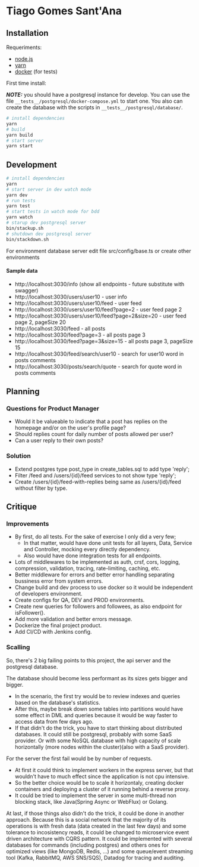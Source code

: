 # Tiago Gomes Sant'Ana

## Installation

Requeriments:

- [node.js](https://nodejs.org)
- [yarn](https://yarnpkg.com)
- [docker](https://www.docker.com/) (for tests)

First time install:

**_NOTE:_** you should have a postgresql instance for develop. You can use the file `__tests__/postgresql/docker-compose.yml` to start one. You also can create the database with the scripts in `__tests__/postgresql/database/`.

```sh
# install dependencies
yarn
# build
yarn build
# start server
yarn start
```

## Development
```sh
# install dependencies
yarn
# start server in dev watch mode
yarn dev
# run tests
yarn test
# start tests in watch mode for bdd
yarn watch
# starup dev postgresql server
bin/stackup.sh
# shutdown dev postgresql server
bin/stackdown.sh
```

For environment database server edit file src/config/base.ts or create other environments

#### Sample data

- http://localhost:3030/info (show all endpoints - future substitute with swagger)
- http://localhost:3030/users/user10 - user info
- http://localhost:3030/users/user10/feed - user feed
- http://localhost:3030/users/user10/feed?page=2 - user feed page 2
- http://localhost:3030/users/user10/feed?page=2&size=20 - user feed page 2, pageSize 20
- http://localhost:3030/feed - all posts
- http://localhost:3030/feed?page=3 - all posts page 3
- http://localhost:3030/feed?page=3&size=15 - all posts page 3, pageSize 15
- http://localhost:3030/feed/search/user10 - search for user10 word in posts comments
- http://localhost:3030/posts/search/quote - search for quote word in posts comments

## Planning

### Questions for Product Manager

- Would it be valueable to indicate that a post has replies on the homepage and/or on the user's profile page?
- Should replies count for daily number of posts allowed per user?
- Can a user reply to their own posts?

### Solution
- Extend postgres type post_type in create_tables.sql to add type 'reply';
- Filter /feed and /users/{id}/feed services to not show type 'reply';
- Create /users/{id}/feed-with-replies being same as /users/{id}/feed without filter by type.

## Critique

### Improvements

- By first, do all tests. For the sake of exercise I only did a very few;
  - In that matter, would have done unit tests for all layers, Data, Service and Controller, mocking every directly dependency.
  - Also would have done integration tests for all endpoints.
- Lots of middlewares to be implemented as auth, crsf, cors, logging, compression, validation, tracing, rate-limiting, caching, etc.
- Better  middleware for errors and better error handling separating bussiness error from system errors.
- Change build and dev process to use docker so it would be independent of developers environment.
- Create configs for QA, DEV and PROD environments.
- Create new queries for followers and followees, as also endpoint for isFollower().
- Add more validation and better errors message.
- Dockerize the final project product.
- Add CI/CD with Jenkins config.

### Scalling

So, there's 2 big failing points to this project, the api server and the postgresql database.

The database should become less performant as its sizes gets bigger and bigger.
- In the scenario, the first try would be to review indexes and queries based on the database's statistics.
- After this, maybe break down some tables into partitions would have some effect in DML and queries because it would be way faster to access data from few days ago.
- If that didn't do the trick, you have to start thinking about distributed databases. It could still be postgresql, probably with some SaaS provider. Or with some NoSQL database with high capacity of scale horizontally (more nodes within the cluster)(also with a SaaS provider).

For the server the first fail would be by number of requests.
- At first it could think to implement workers in the express server, but that wouldn't have to much effect since the application is not cpu intensive.
- So the better choice would be to scale it horizontaly, creating docker containers and deploying a cluster of it running behind a reverse proxy.
- It could be tried to implement the server in some multi-thread non blocking stack, like Java(Spring Async or WebFlux) or Golang.

At last, if those things also didn't do the trick, it could be done in another approach. Because this is a social network that the majority of its operations is with fresh data (data created in the last few days) and some tolerance to incosistency reads, it could be changed to microservice event driven architecture with CQRS pattern. It could be implemented with several databases for commands (including postgres) and others ones for optimized views (like MongoDB, Redis, ...) and some queue/event streaming tool (Kafka, RabbitMQ, AWS SNS/SQS), Datadog for tracing and auditing.